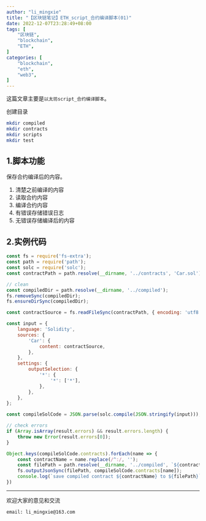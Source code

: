 ```yaml
---
author: "li_mingxie"
title: "【区块链笔记】ETH_script_合约编译脚本(01)"
date: 2022-12-07T23:28:49+08:00
tags: [
    "区块链",
    "blockchain",
    "ETH",
]
categories: [
    "blockchain",
    "eth",
    "web3",
]
---
```


这篇文章主要是`以太坊script_合约编译脚本`。  <!--more-->  

创建目录

```bash
mkdir compiled
mkdir contracts
mkdir scripts
mkdir test
```

## 1.脚本功能

保存合约编译后的内容。

1. 清楚之前编译的内容
2. 读取合约内容
3. 编译合约内容
4. 有错误存储错误日志
5. 无错误存储编译后的内容

## 2.实例代码

```js
const fs = require('fs-extra');
const path = require('path');
const solc = require('solc');
const contractPath = path.resolve(__dirname, '../contracts', 'Car.sol');

// clean 
const compiledDir = path.resolve(__dirname, '../compiled');
fs.removeSync(compiledDir);
fs.ensureDirSync(compiledDir);

const contractSource = fs.readFileSync(contractPath, { encoding: 'utf8' });

const input = {
    language: 'Solidity',
    sources: {
        'Car': {
            content: contractSource,
        },
    },
    settings: {
        outputSelection: {
            '*': {
                '*': ['*'],
            },
        },
    },
};

const compileSolCode = JSON.parse(solc.compile(JSON.stringify(input)));

// check errors
if (Array.isArray(result.errors) && result.errors.length) {
    throw new Error(result.errors[0]);
}

Object.keys(compileSolCode.contracts).forEach(name => {
    const contractName = name.replace(/^:/, '');
    const filePath = path.resolve(__dirname, '../compiled', `${contractName}.json`);
    fs.outputJsonSync(filePath, compileSolCode.contracts[name]);
    console.log(`save compiled contract ${contractName} to ${filePath}`);
})
```

----------------------------------------------

欢迎大家的意见和交流

`email: li_mingxie@163.com`
